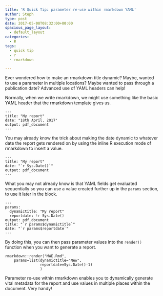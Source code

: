 ```yaml
---
title: 'R Quick Tip: parameter re-use within rmarkdown YAML'
author: Steph
type: post
date: 2017-05-08T08:32:00+00:00
spacious_page_layout:
  - default_layout
categories:
  - R
tags:
  - quick tip
  - r
  - rmarkdown

---
```

Ever wondered how to make an rmarkdown title dynamic? Maybe, wanted to use a parameter in multiple locations? Maybe wanted to pass through a publication date? Advanced use of YAML headers can help!

Normally, when we write rmarkdown, we might use something like the basic YAML header that the rmarkdown template gives us.

    ---
    title: "My report"
    date: "18th April, 2017"
    output: pdf_document
    ---
    

You may already know the trick about making the date dynamic to whatever date the report gets rendered on by using the inline R execution mode of rmarkdown to insert a value.

    ---
    title: "My report"
    date: "`r Sys.Date()`"
    output: pdf_document
    ---
    

What you may not already know is that YAML fields get evaluated sequentially so you can use a value created further up in the `params` section, to use it later in the block.

    ---
    params:
      dynamictitle: "My report"
      reportdate: !r Sys.Date()
    output: pdf_document
    title: "`r params$dynamictitle`"
    date: "`r params$reportdate`"
    ---
    

By doing this, you can then pass parameter values into the `render()` function when you want to generate a report.

    rmarkdown::render("MWE.Rmd", 
        params=list(dynamictitle="New",
                    reportdate=Sys.Date()-1)
                    )
    

Parameter re-use within rmarkdown enables you to dynamically generate vital metadata for the report and use values in multiple places within the document. Very handy!